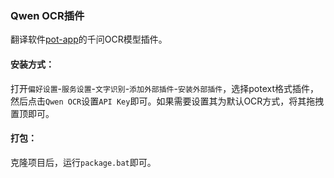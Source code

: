 ### Qwen OCR插件

翻译软件[pot-app](https://github.com/pot-app/pot-desktop)的千问OCR模型插件。

#### 安装方式：

打开`偏好设置`-`服务设置`-`文字识别`-`添加外部插件`-`安装外部插件`，选择potext格式插件，然后点击`Qwen OCR`设置`API Key`即可。如果需要设置其为默认OCR方式，将其拖拽置顶即可。

#### 打包：

克隆项目后，运行`package.bat`即可。